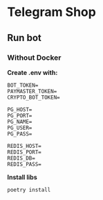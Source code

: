 # Telegram Shop

## Run bot

### Without Docker

**Create .env with:**
```
BOT_TOKEN=
PAYMASTER_TOKEN=
CRYPTO_BOT_TOKEN=

PG_HOST=
PG_PORT=
PG_NAME=
PG_USER=
PG_PASS=

REDIS_HOST=
REDIS_PORT=
REDIS_DB=
REDIS_PASS=
```

**Install libs**
```
poetry install
```